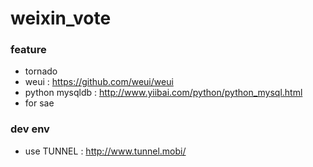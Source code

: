 # weixin_vote

### feature
- tornado
- weui : https://github.com/weui/weui
- python mysqldb : http://www.yiibai.com/python/python_mysql.html
- for sae

### dev env
- use TUNNEL : http://www.tunnel.mobi/
